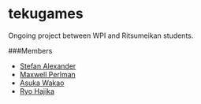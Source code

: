 tekugames
=========
Ongoing project between WPI and Ritsumeikan students.  

###Members
* [Stefan Alexander](http://github.com/stefafafan)
* [Maxwell Perlman](http://github.com/MaxwellP)
* [Asuka Wakao](http://github.com/AsukaWakao)
* [Ryo Hajika](http://github.com/Hzikajr)
